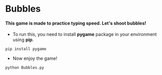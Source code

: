 # Bubbles
#### This game is made to practice typing speed. Let's shoot bubbles!



* To run this, you need to install **pygame** package in your environment using **pip**.

```
pip install pygame
```


* Now enjoy the game!

```
python Bubbles.py
```
